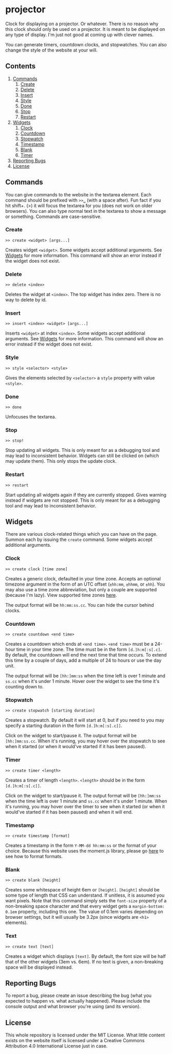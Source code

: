 # projector
Clock for displaying on a projector. Or whatever. There is no reason why this clock should only be used on a projector. It is meant to be displayed on any type of display. I'm just not good at coming up with clever names.

You can generate timers, countdown clocks, and stopwatches. You can also change the style of the website at your will.

## Contents

1. [Commands](#commands)
    1. [Create](#create)
    2. [Delete](#delete)
    3. [Insert](#insert)
    4. [Style](#style)
    5. [Done](#done)
    6. [Stop](#stop)
    7. [Restart](#restart)
2. [Widgets](#widgets)
    1. [Clock](#clock)
    2. [Countdown](#countdown)
    3. [Stopwatch](#stopwatch)
    4. [Timestamp](#timestamp)
    5. [Blank](#blank)
    6. [Timer](#timer)
3. [Reporting Bugs](#reporting-bugs)
4. [License](#license)

## Commands
You can give commands to the website in the textarea element. Each command should be prefixed with `>>␣` (with a space after). Fun fact if you hit shift+. (>) it will focus the textarea for you (does not work on older browsers). You can also type normal text in the textarea to show a message or something. Commands are case-sensitive.

### Create

```
>> create <widget> [args...]
```

Creates widget `<widget>`. Some widgets accept additional arguments. See [Widgets](#widgets) for more information. This command will show an error instead if the widget does not exist.

### Delete

```
>> delete <index>
```

Deletes the widget at `<index>`. The top widget has index zero. There is no way to delete by id.

### Insert

```
>> insert <index> <widget> [args...]
```

Inserts `<widget>` at index `<index>`. Some widgets accept additional arguments. See [Widgets](#widgets) for more information. This command will show an error instead if the widget does not exist.

### Style

```
>> style <selector> <style>
```

Gives the elements selected by `<selector>` a `style` property with value `<style>`.

### Done

```
>> done
```

Unfocuses the textarea.

### Stop

```
>> stop!
```

Stop updating all widgets. This is only meant for as a debugging tool and may lead to inconsistent behavior. Widgets can still be clicked on (which may update them). This only stops the update clock.

### Restart

```
>> restart
```

Start updating all widgets again if they are currently stopped. Gives warning instead if widgets are not stopped. This is only meant for as a debugging tool and may lead to inconsistent behavior.

## Widgets
There are various clock-related things which you can have on the page. Summon each by issuing the `create` command. Some widgets accept additional arguments.

### Clock

```
>> create clock [time zone]
```

Creates a generic clock, defaulted in your time zone. Accepts an optional timezone argument in the form of an UTC offset (`±hh:mm`, `±hhmm`, or `±hh`). You may also use a time zone abbreviation, but only a couple are supported (because I'm lazy). View supported time zones [here](assets/tzAbbrs.js).

The output format will be `hh:mm:ss.cc`. You can hide the cursor behind clocks.

### Countdown

```
>> create countdown <end time>
```

Creates a countdown which ends at `<end time>`. `<end time>` must be a 24-hour time in your time zone. The time must be in the form `[d.]h:m[:s[.c]`.  By default, the countdown will end the next time that time occurs. To extend this time by a couple of days, add a multiple of 24 to hours or use the day unit.

The output format will be `[hh:]mm:ss` when the time left is over 1 minute and `ss.cc` when it's under 1 minute. Hover over the widget to see the time it's counting down to.

### Stopwatch

```
>> create stopwatch [starting duration]
```

Creates a stopwatch. By default it will start at 0, but if you need to you may specify a starting duration in the form `[d.]h:m[:s[.c]]`.

Click on the widget to start/pause it. The output format will be `[hh:]mm:ss.cc`. When it's running, you may hover over the stopwatch to see when it started (or when it would've started if it has been paused).

### Timer

```
>> create timer <length>
```

Creates a timer of length `<length>`. `<length>` should be in the form `[d.]h:m[:s[.c]]`.

Click on the widget to start/pause it. The output format will be `[hh:]mm:ss` when the time left is over 1 minute and `ss.cc` when it's under 1 minute. When it's running, you may hover over the timer to see when it started (or when it would've started if it has been paused) and when it will end.

### Timestamp

```
>> create timestamp [format]
```

Creates a timestamp in the form `Y-MM-dd hh:mm:ss` or the format of your choice. Because this website uses the moment.js library, please go [here](https://momentjs.com/docs/#/displaying/format/) to see how to format formats.

### Blank

```
>> create blank [height]
```

Creates some whitespace of height 6em or `[height]`. `[height]` should be some type of length that CSS can understand. If unitless, it is assumed you want pixels. Note that this command simply sets the `font-size` property of a non-breaking space character and that every widget gets a `margin-bottom: 0.1em` property, including this one. The value of 0.1em varies depending on browser settings, but it will usually be 3.2px (since widgets are `<h1>` elements).

### Text

```
>> create text [text]
```

Creates a widget which displays `[text]`. By default, the font size will be half that of the other widgets (3em vs. 6em). If no text is given, a non-breaking space will be displayed instead.

## Reporting Bugs
To report a bug, please create an issue describing the bug (what you expected to happen vs. what actually happened). Please include the console output and what browser you're using (and its version).

## License
This whole repository is licensed under the MIT License. What little content exists on the website itself is licensed under a Creative Commons Attribution 4.0 International License just in case.
